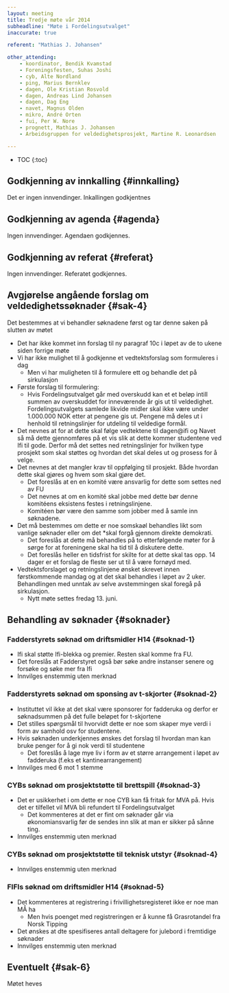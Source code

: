 ```yaml
---
layout: meeting
title: Tredje møte vår 2014
subheadline: "Møte i Fordelingsutvalget"
inaccurate: true

referent: "Mathias J. Johansen"

other_attending:
    - koordinator, Bendik Kvamstad
    - Foreningsfesten, Suhas Joshi
    - cyb, Alte Nordland
    - ping, Marius Bernklev
    - dagen, Ole Kristian Rosvold
    - dagen, Andreas Lind Johansen
    - dagen, Dag Eng
    - navet, Magnus Olden
    - mikro, André Orten
    - fui, Per W. Nore
    - prognett, Mathias J. Johansen
    - Arbeidsgruppen for veldedighetsprosjekt, Martine R. Leonardsen

---
```


* TOC
{:toc}

## Godkjenning av innkalling {#innkalling}
Det er ingen innvendinger. Inkallingen godkjentnes

## Godkjenning av agenda {#agenda}
Ingen innvendinger. Agendaen godkjennes.

## Godkjenning av referat {#referat}
Ingen innvendinger. Referatet godkjennes.

## Avgjørelse angående forslag om veldedighetssøknader {#sak-4}
Det bestemmes at vi behandler søknadene først og tar denne saken på slutten av møtet
* Det har ikke kommet inn forslag til ny paragraf 10c i løpet av de to ukene siden forrige møte
* Vi har ikke mulighet til å godkjenne et vedtektsforslag som formuleres i dag
  * Men vi har muligheten til å formulere ett og behandle det på sirkulasjon
* Første forslag til formulering:
  * Hvis Fordelingsutvalget går med overskudd kan et et beløp intill summen av overskuddet for inneværende år gis ut til veldedighet. Fordelingsutvalgets samlede likvide midler skal ikke være under 1.000.000 NOK etter at pengene gis ut. Pengene må deles ut i henhold til retningslinjer for utdeling til veldedige formål.
* Det nevnes at for at dette skal følge vedtektene til dagen@ifi og Navet så må dette gjennomføres på et vis slik at dette kommer studentene ved Ifi til gode. Derfor må det settes ned retningslinjer for hvilken type prosjekt som skal støttes og hvordan det skal deles ut og prosess for å velge.
* Det nevnes at det mangler krav til oppfølging til prosjekt. Både hvordan dette skal gjøres og hvem som skal gjøre det.
  * Det foreslås at en en komité være ansvarlig for dette som settes ned av FU
  * Det nevnes at om en komité skal jobbe med dette bør denne komitéens eksistens festes i retningslinjene.
  * Komitéen bør være den samme som jobber med å samle inn søknadene.
* Det må bestemmes om dette er noe somskaøl behandles likt som vanlige søknader eller om det  *skal forgå gjennom direkte demokrati.
  * Det foreslås at dette må behandles på to etterfølgende møter for å sørge for at foreningene skal ha tid til å diskutere dette.
  * Det foreslås heller en tidsfrist for skilte for at dette skal tas opp. 14 dager er et forslag de fleste ser ut til å være fornøyd med.
* Vedtektsforslaget og retningslinjene ønsket skrevet innen førstkommende mandag og at det skal behandles i løpet av 2 uker. Behandlingen med unntak av selve avstemmingen skal foregå på sirkulasjon.
  * Nytt møte settes fredag 13. juni.

## Behandling av søknader {#soknader}

### Fadderstyrets søknad om driftsmidler H14 {#soknad-1}
* Ifi skal støtte Ifi-blekka og premier. Resten skal komme fra FU.
* Det foreslås at Fadderstyret også bør søke andre instanser senere og forsøke og søke mer fra Ifi
* Innvilges enstemmig uten merknad

### Fadderstyrets søknad om sponsing av t-skjorter {#soknad-2}
* Instituttet vil ikke at det skal være sponsorer for fadderuka og derfor er søknadsummen på det
fulle beløpet for t-skjortene
* Det stilles spørgsmål til hvorvidt dette er noe som skaper mye verdi i form av samhold osv for studentene.
* Hvis søknaden underkjennes ønskes det forslag til hvordan man kan bruke penger for å gi nok verdi til studentene
  * Det foreslås å lage mye liv i form av et større arrangement i løpet av fadderuka (f.eks et kantinearrangement)
* Innvilges med 6 mot 1 stemme

### CYBs søknad om prosjektstøtte til brettspill {#soknad-3}
* Det er usikkerhet i om dette er noe CYB kan få fritak for MVA på. Hvis det er tilfellet vil MVA bli refundert til Fordelingsutvalget
  * Det kommenteres at det er fint om søknader går via økonomiansvarlig før de sendes inn slik at man er sikker på sånne ting.
* Innvilges enstemmig uten merknad

### CYBs søknad om prosjektstøtte til teknisk utstyr {#soknad-4}
* Innvilges enstemmig uten merknad

### FIFIs søknad om driftsmidler H14 {#soknad-5}
* Det kommenteres at registrering i frivillighetsregisteret ikke er noe man MÅ ha
  * Men hvis poenget med registreringen er å kunne få Grasrotandel fra Norsk Tipping
* Det ønskes at dte spesifiseres antall deltagere for julebord i fremtidige søknader
* Innvilges enstemmig uten merknad
## Eventuelt {#sak-6}
Møtet heves
